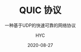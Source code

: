 ---
layout:     post
title:      QUIC 协议
subtitle:   一种基于UDP的快速可靠的网络协议
date:       2020-08-27
author:     HYC
header-img: img/high_speed_train.jpg
catalog: true
tags:
    - QUIC
    - Network
    - UDP
---